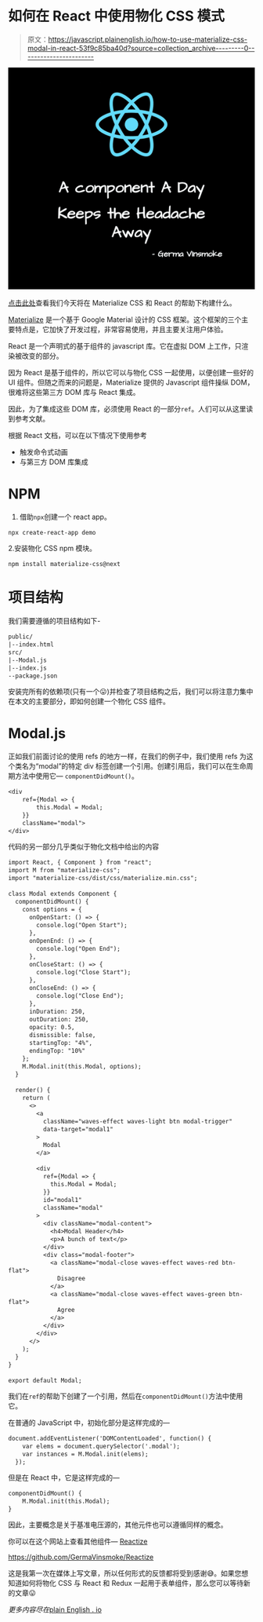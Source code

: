 # 如何在 React 中使用物化 CSS 模式

> 原文：<https://javascript.plainenglish.io/how-to-use-materialize-css-modal-in-react-53f9c85ba40d?source=collection_archive---------0----------------------->

![](img/e335f3d10cada031ed67fb777e5be9db.png)

[点击此处](https://reactize.herokuapp.com/modal)查看我们今天将在 Materialize CSS 和 React 的帮助下构建什么。

[Materialize](https://materializecss.com/) 是一个基于 Google Material 设计的 CSS 框架。这个框架的三个主要特点是，它加快了开发过程，非常容易使用，并且主要关注用户体验。

React 是一个声明式的基于组件的 javascript 库。它在虚拟 DOM 上工作，只渲染被改变的部分。

因为 React 是基于组件的，所以它可以与物化 CSS 一起使用，以便创建一些好的 UI 组件。但随之而来的问题是，Materialize 提供的 Javascript 组件操纵 DOM，很难将这些第三方 DOM 库与 React 集成。

因此，为了集成这些 DOM 库，必须使用 React 的一部分`ref`。人们可以从这里读到参考文献。

根据 React 文档，可以在以下情况下使用参考

*   触发命令式动画
*   与第三方 DOM 库集成

# **NPM**

1.  借助`npx`创建一个 react app。

```
npx create-react-app demo
```

2.安装物化 CSS npm 模块。

```
npm install materialize-css@next
```

# **项目结构**

我们需要遵循的项目结构如下-

```
public/
|--index.html
src/
|--Modal.js
|--index.js
--package.json
```

安装完所有的依赖项(只有一个😛)并检查了项目结构之后，我们可以将注意力集中在本文的主要部分，即如何创建一个物化 CSS 组件。

# **Modal.js**

正如我们前面讨论的使用 refs 的地方一样，在我们的例子中，我们使用 refs 为这个类名为“modal”的特定 div 标签创建一个引用。创建引用后，我们可以在生命周期方法中使用它— `componentDidMount()`。

```
<div
    ref={Modal => {
        this.Modal = Modal;
    }}
    className="modal">
</div>
```

代码的另一部分几乎类似于物化文档中给出的内容

```
import React, { Component } from "react";
import M from "materialize-css";
import "materialize-css/dist/css/materialize.min.css";

class Modal extends Component {
  componentDidMount() {
    const options = {
      onOpenStart: () => {
        console.log("Open Start");
      },
      onOpenEnd: () => {
        console.log("Open End");
      },
      onCloseStart: () => {
        console.log("Close Start");
      },
      onCloseEnd: () => {
        console.log("Close End");
      },
      inDuration: 250,
      outDuration: 250,
      opacity: 0.5,
      dismissible: false,
      startingTop: "4%",
      endingTop: "10%"
    };
    M.Modal.init(this.Modal, options);
  }

  render() {
    return (
      <>
        <a
          className="waves-effect waves-light btn modal-trigger"
          data-target="modal1"
        >
          Modal
        </a>

        <div
          ref={Modal => {
            this.Modal = Modal;
          }}
          id="modal1"
          className="modal"
        >
          <div className="modal-content">
            <h4>Modal Header</h4>
            <p>A bunch of text</p>
          </div>
          <div class="modal-footer">
            <a className="modal-close waves-effect waves-red btn-flat">
              Disagree
            </a>
            <a className="modal-close waves-effect waves-green btn-flat">
              Agree
            </a>
          </div>
        </div>
      </>
    );
  }
}

export default Modal;
```

我们在`ref`的帮助下创建了一个引用，然后在`componentDidMount()`方法中使用它。

在普通的 JavaScript 中，初始化部分是这样完成的—

```
document.addEventListener('DOMContentLoaded', function() {
    var elems = document.querySelector('.modal');
    var instances = M.Modal.init(elems);
  });
```

但是在 React 中，它是这样完成的—

```
componentDidMount() {
    M.Modal.init(this.Modal);
}
```

因此，主要概念是关于基准电压源的，其他元件也可以遵循同样的概念。

你可以在这个网站上查看其他组件— [Reactize](https://reactize.herokuapp.com)

https://github.com/GermaVinsmoke/Reactize

这是我第一次在媒体上写文章，所以任何形式的反馈都将受到感谢😅。如果您想知道如何将物化 CSS 与 React 和 Redux 一起用于表单组件，那么您可以等待新的文章😛

*更多内容尽在*[plain English . io](http://plainenglish.io/)